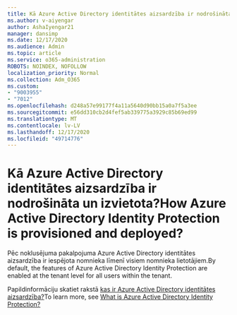 ```yaml
---
title: Kā Azure Active Directory identitātes aizsardzība ir nodrošināta un izvietota
ms.author: v-aiyengar
author: AshaIyengar21
manager: dansimp
ms.date: 12/17/2020
ms.audience: Admin
ms.topic: article
ms.service: o365-administration
ROBOTS: NOINDEX, NOFOLLOW
localization_priority: Normal
ms.collection: Adm_O365
ms.custom:
- "9003955"
- "7012"
ms.openlocfilehash: d248a57e99177f4a11a5640d90bb15a0a7f5a3ee
ms.sourcegitcommit: e56dd310cb2d4fef5ab339775a3929c85b69ed99
ms.translationtype: MT
ms.contentlocale: lv-LV
ms.lasthandoff: 12/17/2020
ms.locfileid: "49714776"
---
```

# <a name="how-azure-active-directory-identity-protection-is-provisioned-and-deployed"></a><span data-ttu-id="252b4-102">Kā Azure Active Directory identitātes aizsardzība ir nodrošināta un izvietota?</span><span class="sxs-lookup"><span data-stu-id="252b4-102">How Azure Active Directory Identity Protection is provisioned and deployed?</span></span>

<span data-ttu-id="252b4-103">Pēc noklusējuma pakalpojuma Azure Active Directory identitātes aizsardzība ir iespējota nomnieka līmenī visiem nomnieka lietotājiem.</span><span class="sxs-lookup"><span data-stu-id="252b4-103">By default, the features of Azure Active Directory Identity Protection are enabled at the tenant level for all users within the tenant.</span></span>

<span data-ttu-id="252b4-104">Papildinformāciju skatiet rakstā [kas ir Azure Active Directory identitātes aizsardzība?](https://go.microsoft.com/fwlink/?linkid=2130395)</span><span class="sxs-lookup"><span data-stu-id="252b4-104">To learn more, see [What is Azure Active Directory Identity Protection?](https://go.microsoft.com/fwlink/?linkid=2130395)</span></span>